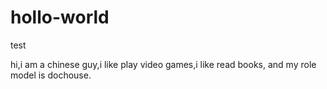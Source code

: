 # hollo-world
test

hi,i am a chinese guy,i like play video games,i like read books,
and my role model is dochouse.
